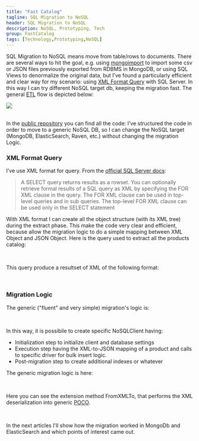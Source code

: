 ```yaml
---
title: "Fast Catalog"
tagline: SQL Migration to NoSQL
header: SQL Migration to NoSQL
description: NoSQL, Prototyping, Tech
group: FastCatalog
tags: [Technology,Prototyping,NoSQL]
---
```


SQL Migration to NoSQL means move from table/rows to documents. There are several ways to hit the goal, e.g. using <a href="http://docs.mongodb.org/manual/reference/program/mongoimport/" target="_blank">mongoimport</a> to import some csv or JSON files previously exported from RDBMS in MongoDB, or using SQL Views to denormalize the original data, but I’ve found a particularly efficient and clear way for my scenario: using <a href="https://msdn.microsoft.com/en-us/library/bb522446(v=sql.110).aspx" target="_blank">XML Format Query</a> with SQL Server. In this way I can try different NoSQL target db, keeping the migration fast. The general <a href="https://it.wikipedia.org/wiki/Extract,_transform,_load" target="_blank">ETL</a> flow is depicted below:


<img src="{{ BASE_PATH }}/images/fastcatalog/fastcatalog_migration_flow.png"  class="img-rounded"  /><br/><br/>

In the <a href="https://github.com/williamverdolini/FastCatalog" target="_blank">public repository</a> you can find all the code: I’ve structured the code in order to move to a generic NoSQL DB, so I can change the NoSQL target (MongoDB, ElasticSearch, Raven, etc.) without changing the migration Logic. 

### XML Format Query

I’ve use XML format for query. From the <a href="https://msdn.microsoft.com/library/ms178107(v=sql.110).aspx" target="_blank">official SQL Server docs</a>:

> A SELECT query returns results as a rowset. You can optionally retrieve formal results of a SQL query as XML by specifying the FOR XML clause in the query. The FOR XML clause can be used in top-level queries and in sub queries. The top-level FOR XML clause can be used only in the SELECT statement

With XML format I can create all the object structure (with its XML tree) during the extract phase. This make the code very clear and efficient, because allow the migration logic to do a simple mapping between XML Object and JSON Object. Here is the query used to extract all the products catalog:

<script type="syntaxhighlighter" class="brush: sql">
<![CDATA[
select 
	'<Product>'+
	-- Raw Product data
	(select PC1.id, code as 'Code', description, IdCategory from eice.Products PC1 
		left outer join eice.ProductsCategories PCa on PCa.IDProduct = PC1.id
		where PC1.id=PC.id for XML path('Data')) +
	-- Product's attributes
	(select P.Description as 'Key', RTRIM(PV.Description) as 'Value' 
		from eice.ProductProperties PS
		inner join eice.PropertyValues PV on PV.id = PS.IdValue
		inner join eice.Properties P on P.Id = PV.IdProperty
		where PS.IDProduct=PC.id AND ISNULL(PV.Description,'')<>'' for XML path('Attribute')) +
	-- Product's Synonims
	(select PE.CODART as 'Code' from eice.ProductSynonims PE where IdProduct = PC.id for XML raw('Synonim')) +
	'</Product>'
from eice.Products PC
]]></script> 

This query produce a resultset of XML of the following format:


<script type="syntaxhighlighter" class="brush: xml">
<![CDATA[
<Product>
	<Data>
		<IdProduct>10000155769</IdProduct>
		<Code>VTCCR01F001330000000</Code>
		<Description>13.3R 1% 0201 RESISTENZA SMD THICK FILM 1/20W 200ppm VIKING</Description>
		<IdCategory>245710</IdCategory>
	</Data>
	<Attribute>
		<Key>MARCA</Key>
		<Value>VIKING TECH CORPORATION</Value>
	</Attribute>
	<Attribute>
		<Key>TOLLERANZA</Key>
		<Value>± 1%</Value>
	</Attribute>
	<Attribute>
		<Key>MONTAGGIO</Key>
		<Value>SMD</Value>
	</Attribute>
	<Attribute>
		<Key>TIPOLOGIA</Key>
		<Value>Thick Film</Value>
	</Attribute>
	<Attribute>
		<Key>POTENZA (W)</Key>
		<Value>1/20 (Standard)</Value>
	</Attribute>
	<Attribute>
		<Key>UNITA di MISURA</Key>
		<Value>Ohm</Value>
	</Attribute>
	<Attribute>
		<Key>TCR (ppm)</Key>
		<Value>200</Value>
	</Attribute>
	<Attribute>
		<Key>RESISTENZA</Key>
		<Value>13.3</Value>
	</Attribute>
	<Attribute>
		<Key>FORMATO</Key>
		<Value>0201 (0.6 x 0.3mm)</Value>
	</Attribute>
	<Synonim Code="CR0201F13R3P10"/>
	<Synonim Code="CRCW020113R3FNED"/>
	<Synonim Code="ERJ1GNF13R3X"/>
	<Synonim Code="MCR006YRTF13R3"/>
	<Synonim Code="PFR03S13R3-F-1-T10"/>
	<Synonim Code="RC0201FR-0713R3L"/>
	<Synonim Code="RK73H1HTTC13R3F"/>
	<Synonim Code="RM02FTN13R3"/>
	<Synonim Code="RMC1/20-13R3FTP"/>
	<Synonim Code="RTT01-13R3FTH"/>
	<Synonim Code="WCR020113R3FI"/>
	<Synonim Code="WR02X13R3FTL"/>
	<Synonim Code="CR-01FL6--13R3"/>
</Product>
]]></script> 


### Migration Logic

The generic ("fluent" and very simple) migration's logic is:

<script type="syntaxhighlighter" class="brush: csharp">
<![CDATA[
new Migrator<NoSQLClient>()
		.Initialize()
		.Execute()
		.PostMigration();
]]></script> 

In this way, it is possibile to create specific NoSQLClient having:

-	Initialization step to initialize client and database settings
-	Execution step having the XML-to-JSON mapping of a product and calls to specific driver for bulk insert logic.
- Post-migration step to create additional indexes or whatever

The generic migration logic is here:

<script type="syntaxhighlighter" class="brush: csharp">
<![CDATA[
namespace SQLMigration
{
	public class Migrator<T> where T : IDbClient, new()
	{
		private IDbClient dbClient;
		private bool IsInitialized = false;
		private int commitStep = 0;

		public Migrator<T> Initialize()
		{
			dbClient = (new T()).Initialize();
			IsInitialized = true;
			commitStep = int.Parse(Resources.CommitStep);
			return this;
		}

		public Migrator<T> Execute()
		{
			if (IsInitialized)
			{
				Stopwatch sw = new Stopwatch();
				sw.Start();
				int counter = 0;

				using (SqlConnection conn = new SqlConnection(ConfigurationManager.ConnectionStrings[Resources.ConnectionStringKey].ConnectionString))
				{
					conn.Open();

					SqlCommand cmd = new SqlCommand(Resources.InitialPopulate, conn);
					using (SqlDataReader reader = cmd.ExecuteReader())
					{
						while (reader.Read())
						{
							SQLProduct dbProduct = reader[0].ToString().FromXmlTo<SQLProduct>();
							dbClient.Save(dbProduct);
							dbClient.FlushProducts(commitStep);
							Console.WriteLine("#{0} - code: {1}", (++counter), dbProduct.Data.Code);
						}
					}
					cmd.Dispose();
					dbClient.FlushProducts();
				}
				sw.Stop();
				Console.WriteLine("Elapsed: {0}", sw.Elapsed);
				Console.WriteLine("Total Records inserted: {0}", counter);
				Console.WriteLine("Insert Rate: {0} rec/sec", (counter / (sw.ElapsedMilliseconds / 1000)));                                
			}
			return this;
		}

		public void PostMigration()
		{
			Console.WriteLine("Start executing post-migration logic");
			dbClient.PostMigration();
			Console.WriteLine("Post-migration logic completed.");
		}
	}
}
]]></script> 

Here you can see the extension method FromXMLTo<T>, that performs the XML deserialization into generic <a href="https://en.wikipedia.org/wiki/Plain_Old_CLR_Object" target="_blank">POCO</a>.

<script type="syntaxhighlighter" class="brush: csharp">
<![CDATA[
public static T FromXmlTo<T>(this String xml)
{
	T returnedXmlClass = default(T);

	try
	{
		using (TextReader reader = new StringReader(xml))
		{
			try
			{
				returnedXmlClass = (T)new XmlSerializer(typeof(T)).Deserialize(reader);
			}
			catch (InvalidOperationException)
			{
				// String passed is not XML, simply return defaultXmlClass
				throw;
			}
		}
	}
	catch (Exception)
	{
		throw;
	}
	return returnedXmlClass;
}
]]></script> 

In the next articles I'll show how the migration worked in MongoDb and ElasticSearch and which points of interest came out.
